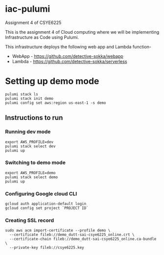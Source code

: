 # iac-pulumi
Assignment 4 of CSYE6225

This is the assignment 4 of Cloud computing where we will be implementing Infrastructure as Code using Pulumi. 

This infrastructure deploys the following web app and Lambda function-
- WebApp - https://github.com/detective-sokka/webapp
- Lambda - https://github.com/detective-sokka/serverless

# Setting up demo mode 

```
pulumi stack ls
pulumi stack init demo
pulumi config set aws:region us-east-1 -s demo
```

## Instructions to run

### Running dev mode
```
export AWS_PROFILE=dev
pulumi stack select dev
pulumi up
```

### Switching to demo mode

```
export AWS_PROFILE=demo
pulumi stack select demo
pulumi up
```

### Configuring Google cloud CLI

```
gcloud auth application-default login
gcloud config set project `PROJECT ID`

```

### Creating SSL record

```
sudo aws acm import-certificate --profile demo \             
  --certificate fileb://demo_dutt-sai-csye6225_online.crt \
  --certificate-chain fileb://demo_dutt-sai-csye6225_online.ca-bundle \
  --private-key fileb://csye6225.key
```
